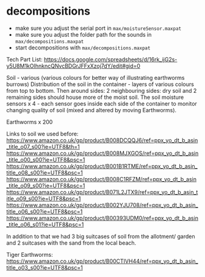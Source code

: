 # decompositions

* make sure you adjust the serial port in `max/moistureSensor.maxpat`
* make sure you adjust the folder path for the sounds in `max/decompositions.maxpat`
* start decompositions with `max/decompositions.maxpat`

Tech Part List: https://docs.google.com/spreadsheets/d/16rk_ijG2s-y5U8M1kOIhnkncQNvcBDGrJFFxXzoj7dY/edit#gid=0

Soil - various (various colours for better way of illustrating earthworms burrows)
Distribution of the soil in the container - layers of various colours from top to bottom. Then around sides: 2 neighbouring sides:  dry soil and  2 remaining sides should house more of the moist soil.
The soil moisture sensors x 4 - each sensor goes inside each side of the container to monitor changing quality of soil (mixed and altered by moving Earthworms).

Earthworms x 200


Links to soil we used before:
https://www.amazon.co.uk/gp/product/B008DCQQJ6/ref=ppx_yo_dt_b_asin_title_o07_s00?ie=UTF8&th=1
https://www.amazon.co.uk/gp/product/B008MJXGOS/ref=ppx_yo_dt_b_asin_title_o00_s00?ie=UTF8&psc=1
https://www.amazon.co.uk/gp/product/B001B1RTME/ref=ppx_yo_dt_b_asin_title_o08_s00?ie=UTF8&psc=1
https://www.amazon.co.uk/gp/product/B008C1RFZM/ref=ppx_yo_dt_b_asin_title_o09_s00?ie=UTF8&psc=1
https://www.amazon.co.uk/gp/product/B071L2JTX9/ref=ppx_yo_dt_b_asin_title_o09_s00?ie=UTF8&psc=1
https://www.amazon.co.uk/gp/product/B002YJU708/ref=ppx_yo_dt_b_asin_title_o06_s00?ie=UTF8&psc=1
https://www.amazon.co.uk/gp/product/B00393UDM0/ref=ppx_yo_dt_b_asin_title_o06_s01?ie=UTF8&psc=1

In addition to that we had 3 big suitcases of soil from the allotment/ garden and 2 suitcases with the sand from the local beach.

Tiger Earthworms: 
https://www.amazon.co.uk/gp/product/B00CTIVH44/ref=ppx_yo_dt_b_asin_title_o03_s00?ie=UTF8&psc=1

